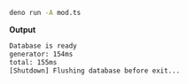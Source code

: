 ```bash
deno run -A mod.ts
```

**Output**

```bash
Database is ready
generator: 154ms
total: 155ms
[Shutdown] Flushing database before exit...
```
